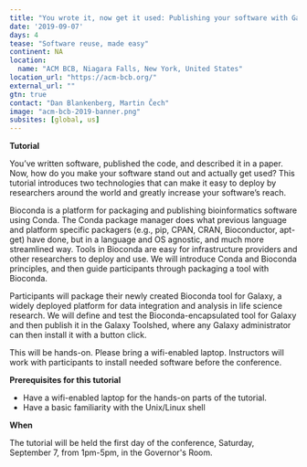 ```yaml
---
title: "You wrote it, now get it used: Publishing your software with Galaxy and Bioconda"
date: '2019-09-07'
days: 4
tease: "Software reuse, made easy"
continent: NA
location:
  name: "ACM BCB, Niagara Falls, New York, United States"
location_url: "https://acm-bcb.org/"
external_url: ""
gtn: true
contact: "Dan Blankenberg, Martin Čech"
image: "acm-bcb-2019-banner.png"
subsites: [global, us]
---
```


**Tutorial**

You’ve written software, published the code, and described it in a paper.  Now, how do you make your software stand out and actually get used?  This tutorial introduces two technologies that can make it easy to deploy by researchers around the world and greatly increase your software’s reach.

Bioconda is a platform for packaging and publishing bioinformatics software using Conda.  The Conda package manager does what previous language and platform specific packagers (e.g., pip, CPAN, CRAN, Bioconductor, apt-get) have done, but in a language and OS agnostic, and much more streamlined way. Tools in Bioconda are easy for infrastructure providers and other researchers to deploy and use. We will introduce Conda and Bioconda principles, and then guide participants through packaging a tool with Bioconda.  

Participants will package their newly created Bioconda tool for Galaxy, a widely deployed platform for data integration and analysis in life science research. We will define and test the Bioconda-encapsulated tool for Galaxy and then publish it in the Galaxy Toolshed, where any Galaxy administrator can then install it with a button click.

This will be hands-on.  Please bring a wifi-enabled laptop. Instructors will work with participants to install needed software before the conference.

**Prerequisites for this tutorial**

* Have a wifi-enabled laptop for the hands-on parts of the tutorial.
* Have a basic familiarity with the Unix/Linux shell

**When**

The tutorial will be held the first day of the conference, Saturday, September 7, from 1pm-5pm, in the Governor's Room.
